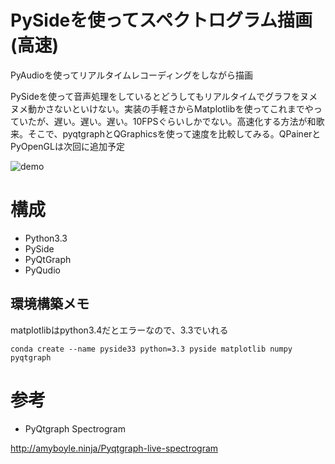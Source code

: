 

# PySideを使ってスペクトログラム描画(高速)

PyAudioを使ってリアルタイムレコーディングをしながら描画

PySideを使って音声処理をしているとどうしてもリアルタイムでグラフをヌメヌメ動かさないといけない。実装の手軽さからMatplotlibを使ってこれまでやっていたが、遅い。遅い。遅い。10FPSぐらいしかでない。高速化する方法が和歌来。そこで、pyqtgraphとQGraphicsを使って速度を比較してみる。QPainerとPyOpenGLは次回に追加予定

![demo](demo/demo1.gif)


# 構成
- Python3.3
- PySide
- PyQtGraph
- PyQudio

## 環境構築メモ
matplotlibはpython3.4だとエラーなので、3.3でいれる
```
conda create --name pyside33 python=3.3 pyside matplotlib numpy pyqtgraph
```


# 参考

- PyQtgraph Spectrogram

http://amyboyle.ninja/Pyqtgraph-live-spectrogram
